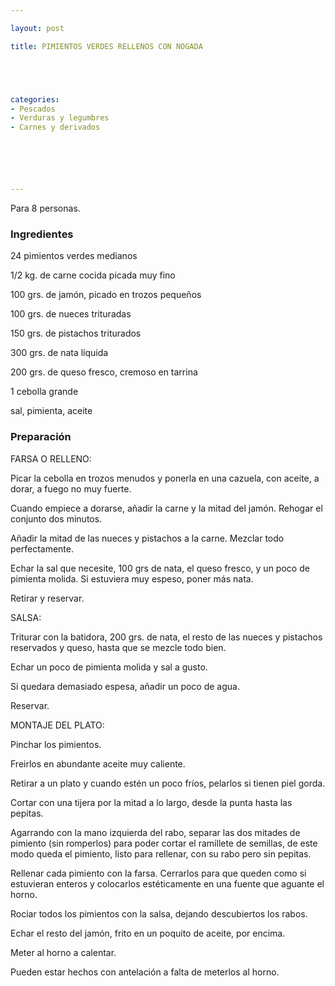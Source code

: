 ```yaml
---

layout: post

title: PIMIENTOS VERDES RELLENOS CON NOGADA





categories:
- Pescados
- Verduras y legumbres
- Carnes y derivados






---
```


Para 8 personas.

<h3>Ingredientes</h3>

24 pimientos verdes medianos

1/2 kg. de carne cocida picada muy fino

100 grs. de jamón, picado en trozos pequeños

100 grs. de nueces trituradas

150 grs. de pistachos triturados

300 grs. de nata líquida

200 grs. de queso fresco, cremoso en tarrina

1 cebolla grande

sal, pimienta, aceite

<h3>Preparación</h3>

FARSA O RELLENO:

Picar la cebolla en trozos menudos y ponerla en una cazuela, con aceite, a dorar, a fuego no muy fuerte.

Cuando empiece a dorarse, añadir la carne y la mitad del jamón. Rehogar el conjunto dos minutos.

Añadir la mitad de las nueces y pistachos a la carne. Mezclar todo perfectamente.

Echar la sal que necesite, 100 grs de nata, el queso fresco, y un poco de pimienta molida. Si estuviera muy espeso, poner más nata.

Retirar y reservar.

SALSA:

Triturar con la batidora, 200 grs. de nata, el resto de las nueces y pistachos reservados y queso, hasta que se mezcle todo bien.

Echar un poco de pimienta molida y sal a gusto.

Si quedara demasiado espesa, añadir un poco de agua.

Reservar.

MONTAJE DEL PLATO:

Pinchar los pimientos.

Freirlos en abundante aceite muy caliente.

Retirar a un plato y cuando estén un poco fríos, pelarlos si tienen piel gorda.

Cortar con una tijera por la mitad a lo largo, desde la punta hasta las pepitas.

Agarrando con la mano izquierda del rabo, separar las dos mitades de pimiento (sin romperlos) para poder cortar el ramillete de semillas, de este modo queda el pimiento, listo para rellenar, con su rabo pero sin pepitas.

Rellenar cada pimiento con la farsa.  Cerrarlos para que queden como si estuvieran enteros y colocarlos estéticamente en una fuente que aguante el horno.

Rociar todos los pimientos con la salsa, dejando descubiertos los rabos.

Echar el resto del jamón, frito en un poquito de aceite, por encima.

Meter al horno a calentar.

Pueden estar hechos con antelación a falta de meterlos al horno.

